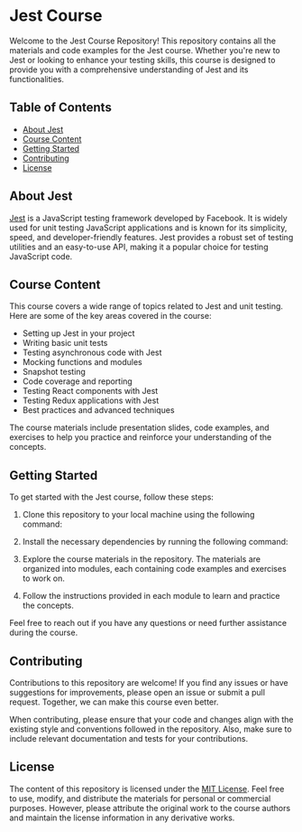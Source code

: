 # Jest Course

Welcome to the Jest Course Repository! This repository contains all the materials and code examples for the Jest course. Whether you're new to Jest or looking to enhance your testing skills, this course is designed to provide you with a comprehensive understanding of Jest and its functionalities.

## Table of Contents

- [About Jest](#about-jest)
- [Course Content](#course-content)
- [Getting Started](#getting-started)
- [Contributing](#contributing)
- [License](#license)

## About Jest

[Jest](https://jestjs.io/) is a JavaScript testing framework developed by Facebook. It is widely used for unit testing JavaScript applications and is known for its simplicity, speed, and developer-friendly features. Jest provides a robust set of testing utilities and an easy-to-use API, making it a popular choice for testing JavaScript code.

## Course Content

This course covers a wide range of topics related to Jest and unit testing. Here are some of the key areas covered in the course:

- Setting up Jest in your project
- Writing basic unit tests
- Testing asynchronous code with Jest
- Mocking functions and modules
- Snapshot testing
- Code coverage and reporting
- Testing React components with Jest
- Testing Redux applications with Jest
- Best practices and advanced techniques

The course materials include presentation slides, code examples, and exercises to help you practice and reinforce your understanding of the concepts.

## Getting Started

To get started with the Jest course, follow these steps:

1. Clone this repository to your local machine using the following command:


2. Install the necessary dependencies by running the following command:


3. Explore the course materials in the repository. The materials are organized into modules, each containing code examples and exercises to work on.

4. Follow the instructions provided in each module to learn and practice the concepts.

Feel free to reach out if you have any questions or need further assistance during the course.

## Contributing

Contributions to this repository are welcome! If you find any issues or have suggestions for improvements, please open an issue or submit a pull request. Together, we can make this course even better.

When contributing, please ensure that your code and changes align with the existing style and conventions followed in the repository. Also, make sure to include relevant documentation and tests for your contributions.

## License

The content of this repository is licensed under the [MIT License](LICENSE). Feel free to use, modify, and distribute the materials for personal or commercial purposes. However, please attribute the original work to the course authors and maintain the license information in any derivative works.

